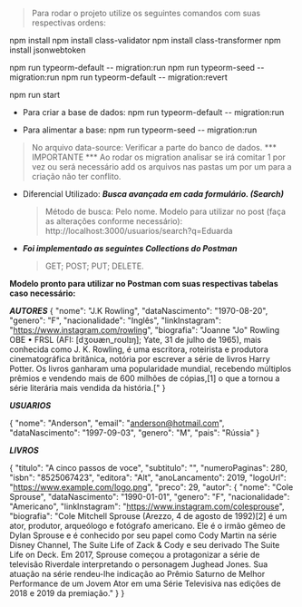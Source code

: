 > Para rodar o projeto utilize os seguintes comandos com suas respectivas ordens:

npm install
npm install class-validator
npm install class-transformer
npm install jsonwebtoken

npm run typeorm-default -- migration:run
npm run typeorm-seed -- migration:run
npm run typeorm-default -- migration:revert

npm run start

- Para criar a base de dados:
npm run typeorm-default -- migration:run

- Para alimentar a base:
npm run typeorm-seed -- migration:run

> No arquivo data-source: Verificar a parte do banco de dados. *** IMPORTANTE *** 
> Ao rodar os migration analisar se irá comitar 1 por vez ou será necessário add os arquivos nas pastas um por um para a criação não ter conflito.

- Diferencial Utilizado: ***Busca avançada em cada formulário. (Search)***
    > Método de busca: Pelo nome.
    > Modelo para utilizar no post (faça as alterações conforme necessário): http://localhost:3000/usuarios/search?q=Eduarda

- ***Foi implementado as seguintes Collections do Postman***
    > GET;
    > POST;
    > PUT;
    > DELETE.

**Modelo pronto para utilizar no Postman com suas respectivas tabelas caso necessário:**

***AUTORES***
{
    "nome": "J.K Rowling",
    "dataNascimento": "1970-08-20",
    "genero": "F",
    "nacionalidade": "Inglês",
    "linkInstagram": "https://www.instagram.com/rowling",
    "biografia": "Joanne "Jo" Rowling OBE • FRSL (AFI: [dʒoʊæn_roʊlɪŋ]; Yate, 31 de julho de 1965), mais conhecida como J. K. Rowling, é uma escritora, roteirista e produtora cinematográfica britânica, notória por escrever a série de livros Harry Potter. Os livros ganharam uma popularidade mundial, recebendo múltiplos prêmios e vendendo mais de 600 milhões de cópias,[1] o que a tornou a série literária mais vendida da história.["
}


***USUARIOS***

{
    "nome": "Anderson",
    "email": "anderson@hotmail.com",
    "dataNascimento": "1997-09-03",
    "genero": "M",
    "pais": "Rússia"
}

***LIVROS***

{
    "titulo": "A cinco passos de voce",
    "subtitulo": "",
    "numeroPaginas": 280,
    "isbn": "8525067423",
    "editora": "Alt",
    "anoLancamento": 2019,
    "logoUrl": "https://www.example.com/logo.png",
    "preco": 29,
    "autor": {
        "nome": "Cole Sprouse",
        "dataNascimento": "1990-01-01",
        "genero": "F",
        "nacionalidade": "Americano",
        "linkInstagram": "https://www.instagram.com/colesprouse",
        "biografia": "Cole Mitchell Sprouse (Arezzo, 4 de agosto de 1992)[2] é um ator, produtor, arqueólogo e fotógrafo americano. Ele é o irmão gêmeo de Dylan Sprouse e é conhecido por seu papel como Cody Martin na série Disney Channel, The Suite Life of Zack & Cody e seu derivado The Suite Life on Deck. Em 2017, Sprouse começou a protagonizar a série de televisão Riverdale interpretando o personagem Jughead Jones. Sua atuação na série rendeu-lhe indicação ao Prêmio Saturno de Melhor Performance de um Jovem Ator em uma Série Televisiva nas edições de 2018 e 2019 da premiação."
    }
}